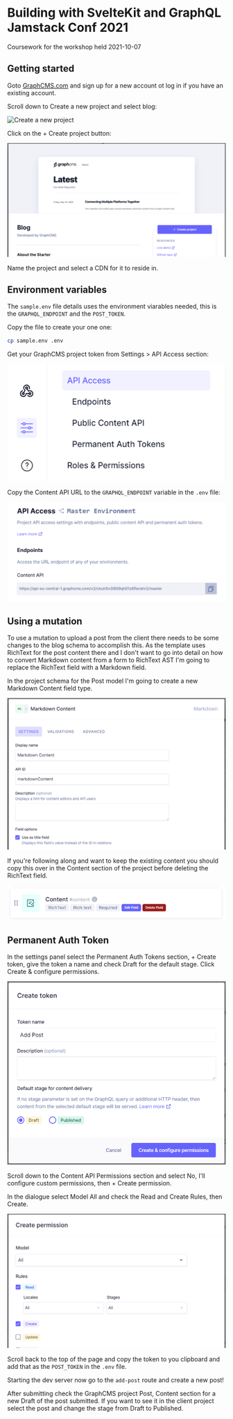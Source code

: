 # Building with SvelteKit and GraphQL Jamstack Conf 2021

Coursework for the workshop held 2021-10-07

## Getting started

Goto [GraphCMS.com] and sign up for a new account ot log in if you
have an existing account.

Scroll down to Create a new project and select blog:

![Create a new project]

Click on the + Create project button:

![create new blog project]

Name the project and select a CDN for it to reside in.

## Environment variables

The `sample.env` file details uses the environment viarables needed,
this is the `GRAPHQL_ENDPOINT` and the `POST_TOKEN`.

Copy the file to create your one one:

```bash
cp sample.env .env
```

Get your GraphCMS project token from Settings > API Access section:

![GraphCMS API Access Token]

Copy the Content API URL to the `GRAPHQL_ENDPOINT` variable in the
`.env` file:

![Content API URL]

## Using a mutation

To use a mutation to upload a post from the client there needs to be
some changes to the blog schema to accomplish this. As the template
uses RichText for the post content there and I don't want to go into
detail on how to convert Markdown content from a form to RichText AST
I'm going to replace the RichText field with a Markdown field.

In the project schema for the Post model I'm going to create a new
Markdown Content field type.

![add markdown field]

If you're following along and want to keep the existing content you
should copy this over in the Content section of the project before
deleting the RichText field.

![delete content field]

## Permanent Auth Token

In the settings panel select the Permanent Auth Tokens section, +
Create token, give the token a name and check Draft for the default
stage. Click Create & configure permissions.

![create permanent auth token]

Scroll down to the Content API Permissions section and select No, I'll
configure custom permissions, then + Create permission.

In the dialogue select Model All and check the Read and Create Rules,
then Create.

![create permission]

Scroll back to the top of the page and copy the token to you clipboard
and add that as the `POST_TOKEN` in the `.env` file.

Starting the dev server now go to the `add-post` route and create a
new post!

After submitting check the GraphCMS project Post, Content section for
a new Draft of the post submitted. If you want to see it in the client
project select the post and change the stage from Draft to Published.

<!-- Links -->

[graphcms.com]: https://graphcms.com/

<!-- Images -->

[create a new project]:
  ./readme-assets/create-new-graphcms-project.png
[create new blog project]: ./readme-assets/create-new-blog-project.png
[graphcms api access token]: ./readme-assets/api-access-settings.png
[content api url]: ./readme-assets/content-api-url.png
[add markdown field]: ./readme-assets/add-markdown-field.png
[delete content field]: ./readme-assets/delete-content-field.png
[create permanent auth token]: ./readme-assets/create-new-token.png
[create permission]: ./readme-assets/create-permissions.png
